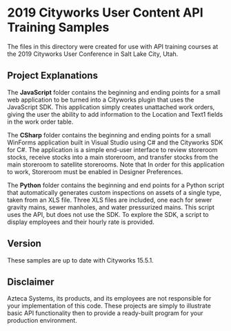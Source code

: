 # 2019 Cityworks User Content API Training Samples
The files in this directory were created for use with API training courses at the 2019 Cityworks User Conference in Salt Lake City, Utah.

## Project Explanations
The **JavaScript** folder contains the beginning and ending points for a small web application to be turned into a Cityworks plugin that uses the JavaScript SDK. This application simply creates unattached work orders, giving the user the ability to add information to the Location and Text1 fields in the work order table. 

The **CSharp** folder contains the beginning and ending points for a small WinForms application built in Visual Studio using C# and the Cityworks SDK for C#. The application is a simple end-user interface to review storeroom stocks, receive stocks into a main storeroom, and transfer stocks from the main storeroom to satellite storerooms. Note that In order for this application to work, Storeroom must be enabled in Designer Preferences.

The **Python** folder contains the beginning and end points for a Python script that automatically generates custom inspections on assets of a single type, taken from an XLS file. Three XLS files are included, one each for sewer gravity mains, sewer manholes, and water pressurized mains. This script uses the API, but does not use the SDK. To explore the SDK, a script to display employees and their hourly rate is provided.

## Version
These samples are up to date with Cityworks 15.5.1.

## Disclaimer
Azteca Systems, its products, and its employees are not responsible for your implementation of this code. These projects are simply to illustrate basic API functionality then to provide a ready-built program for your production environment.
